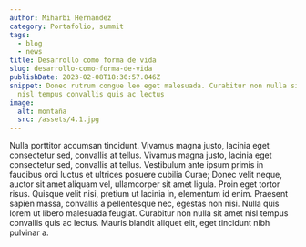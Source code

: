 ```yaml
---
author: Miharbi Hernandez
category: Portafolio, summit
tags:
  - blog
  - news
title: Desarrollo como forma de vida
slug: desarrollo-como-forma-de-vida
publishDate: 2023-02-08T18:30:57.046Z
snippet: Donec rutrum congue leo eget malesuada. Curabitur non nulla sit amet
  nisl tempus convallis quis ac lectus
image:
  alt: montaña
  src: /assets/4.1.jpg
---
```

Nulla porttitor accumsan tincidunt. Vivamus magna justo, lacinia eget consectetur sed, convallis at tellus. Vivamus magna justo, lacinia eget consectetur sed, convallis at tellus. Vestibulum ante ipsum primis in faucibus orci luctus et ultrices posuere cubilia Curae; Donec velit neque, auctor sit amet aliquam vel, ullamcorper sit amet ligula. Proin eget tortor risus. Quisque velit nisi, pretium ut lacinia in, elementum id enim. Praesent sapien massa, convallis a pellentesque nec, egestas non nisi. Nulla quis lorem ut libero malesuada feugiat. Curabitur non nulla sit amet nisl tempus convallis quis ac lectus. Mauris blandit aliquet elit, eget tincidunt nibh pulvinar a.